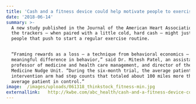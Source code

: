```yaml
---
title: 'Cash and a fitness device could help motivate people to exercise, study finds'
date: '2018-06-14'
summary: >-
  A new study published in the Journal of the American Heart Association said
  the trackers — when paired with a little cold, hard cash — might just give
  people that push to start a regular exercise routine.


  “Framing rewards as a loss — a technique from behavioral economics — led to a
  meaningful difference in behavior,” said Dr. Mitesh Patel, an assistant
  professor of medicine and health care management, and director of the Penn
  Medicine Nudge Unit. “During the six-month trial, the average patient in the
  intervention arm had step counts that totaled about 100 miles more than the
  average patient in control.”
image:  /images/uploads/061318_thinkstock_fitness-min.jpg
externallink:   http://kwbe.com/abc_health/cash-and-a-fitness-device-could-help-motivate-people-to-exercise-study-finds-abcid36079563/
---
```


